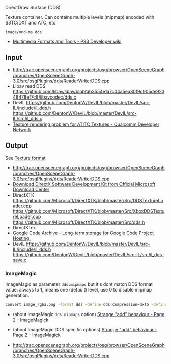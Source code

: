 DirectDraw Surface (DDS)

Texture container. Can contains multiple levels (mipmap) encoded with S3TC/DXT and ATC, etc.

`image/vnd-ms.dds`

- [Multimedia Formats and Tools - PS3 Developer wiki](http://www.psdevwiki.com/ps3/Multimedia_Formats_and_Tools#DDS)

## Input

- http://trac.openscenegraph.org/projects/osg/browser/OpenSceneGraph/branches/OpenSceneGraph-3.0/src/osgPlugins/dds/ReaderWriterDDS.cpp
- Libav read DDS https://github.com/libav/libav/blob/ab3554e1a7c04a5ea30f9c905de92348478ef7c8/libavcodec/dds.c
- DevIL https://github.com/DentonW/DevIL/blob/master/DevIL/src-IL/include/il_dds.h https://github.com/DentonW/DevIL/blob/master/DevIL/src-IL/src/il_dds.c
- [Texture rendering problem for ATITC Textures - Qualcomm Developer Network](https://developer.qualcomm.com/comment/4509#comment-4509)

## Output

See [Texture format](../Texture%20format/Texture%20format.md)

- http://trac.openscenegraph.org/projects/osg/browser/OpenSceneGraph/branches/OpenSceneGraph-3.0/src/osgPlugins/dds/ReaderWriterDDS.cpp
- [Download DirectX Software Development Kit from Official Microsoft Download Center](https://www.microsoft.com/en-us/download/details.aspx?id=6812)
- DirectXTK https://github.com/Microsoft/DirectXTK/blob/master/Src/DDSTextureLoader.cpp https://github.com/Microsoft/DirectXTK/blob/master/Src/XboxDDSTextureLoader.cpp https://github.com/Microsoft/DirectXTK/blob/master/Src/dds.h
- DirectXTex
- [Google Code Archive - Long-term storage for Google Code Project Hosting.](https://code.google.com/archive/p/gimp-dds/)
- DevIL https://github.com/DentonW/DevIL/blob/master/DevIL/src-IL/include/il_dds.h https://github.com/DentonW/DevIL/blob/master/DevIL/src-IL/src/il_dds-save.c

### ImageMagic

ImageMagic as parameter `dds:mipmaps` but it's dont match DDS format value: always to 1, means one (default) level, use 0 to disable mipmap generation.

```sh
convert image_rgba.png -format dds -define dds:compression=dxt5 -define dds:cluster-fit=true -define dds:mipmaps=0 image_rgba_dxt5.dds
```

- (about ImageMagic `dds:mipmaps` option) [Strange "add" behaviour - Page 2 - ImageMagick](http://www.imagemagick.org/discourse-server/viewtopic.php?f=1&t=23946&start=15#p102687)
- (about ImageMagic DDS specific options) [Strange "add" behaviour - Page 2 - ImageMagick](http://www.imagemagick.org/discourse-server/viewtopic.php?f=1&t=23946&start=15#p102574)

- http://trac.openscenegraph.org/projects/osg/browser/OpenSceneGraph/branches/OpenSceneGraph-3.0/src/osgPlugins/dds/ReaderWriterDDS.cpp

